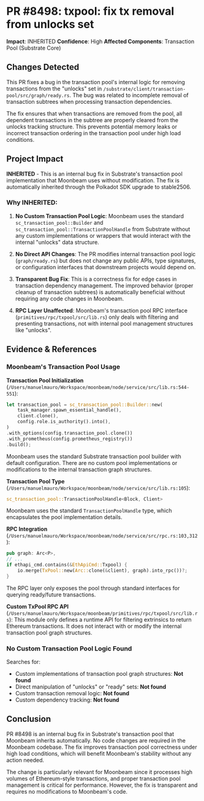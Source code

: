 # PR #8498: txpool: fix tx removal from unlocks set

**Impact**: INHERITED
**Confidence**: High
**Affected Components**: Transaction Pool (Substrate Core)

## Changes Detected

This PR fixes a bug in the transaction pool's internal logic for removing transactions from the "unlocks" set in `/substrate/client/transaction-pool/src/graph/ready.rs`. The bug was related to incomplete removal of transaction subtrees when processing transaction dependencies.

The fix ensures that when transactions are removed from the pool, all dependent transactions in the subtree are properly cleared from the unlocks tracking structure. This prevents potential memory leaks or incorrect transaction ordering in the transaction pool under high load conditions.

## Project Impact

**INHERITED** - This is an internal bug fix in Substrate's transaction pool implementation that Moonbeam uses without modification. The fix is automatically inherited through the Polkadot SDK upgrade to stable2506.

### Why INHERITED:

1. **No Custom Transaction Pool Logic**: Moonbeam uses the standard `sc_transaction_pool::Builder` and `sc_transaction_pool::TransactionPoolHandle` from Substrate without any custom implementations or wrappers that would interact with the internal "unlocks" data structure.

2. **No Direct API Changes**: The PR modifies internal transaction pool logic (`graph/ready.rs`) but does not change any public APIs, type signatures, or configuration interfaces that downstream projects would depend on.

3. **Transparent Bug Fix**: This is a correctness fix for edge cases in transaction dependency management. The improved behavior (proper cleanup of transaction subtrees) is automatically beneficial without requiring any code changes in Moonbeam.

4. **RPC Layer Unaffected**: Moonbeam's transaction pool RPC interface (`primitives/rpc/txpool/src/lib.rs`) only deals with filtering and presenting transactions, not with internal pool management structures like "unlocks".

## Evidence & References

### Moonbeam's Transaction Pool Usage

**Transaction Pool Initialization** (`/Users/manuelmauro/Workspace/moonbeam/node/service/src/lib.rs:544-551`):
```rust
let transaction_pool = sc_transaction_pool::Builder::new(
    task_manager.spawn_essential_handle(),
    client.clone(),
    config.role.is_authority().into(),
)
.with_options(config.transaction_pool.clone())
.with_prometheus(config.prometheus_registry())
.build();
```

Moonbeam uses the standard Substrate transaction pool builder with default configuration. There are no custom pool implementations or modifications to the internal transaction graph structures.

**Transaction Pool Type** (`/Users/manuelmauro/Workspace/moonbeam/node/service/src/lib.rs:105`):
```rust
sc_transaction_pool::TransactionPoolHandle<Block, Client>
```

Moonbeam uses the standard `TransactionPoolHandle` type, which encapsulates the pool implementation details.

**RPC Integration** (`/Users/manuelmauro/Workspace/moonbeam/node/service/src/rpc.rs:103,312`):
```rust
pub graph: Arc<P>,
// ...
if ethapi_cmd.contains(&EthApiCmd::Txpool) {
    io.merge(TxPool::new(Arc::clone(&client), graph).into_rpc())?;
}
```

The RPC layer only exposes the pool through standard interfaces for querying ready/future transactions.

**Custom TxPool RPC API** (`/Users/manuelmauro/Workspace/moonbeam/primitives/rpc/txpool/src/lib.rs`):
This module only defines a runtime API for filtering extrinsics to return Ethereum transactions. It does not interact with or modify the internal transaction pool graph structures.

### No Custom Transaction Pool Logic Found

Searches for:
- Custom implementations of transaction pool graph structures: **Not found**
- Direct manipulation of "unlocks" or "ready" sets: **Not found**
- Custom transaction removal logic: **Not found**
- Custom dependency tracking: **Not found**

## Conclusion

PR #8498 is an internal bug fix in Substrate's transaction pool that Moonbeam inherits automatically. No code changes are required in the Moonbeam codebase. The fix improves transaction pool correctness under high load conditions, which will benefit Moonbeam's stability without any action needed.

The change is particularly relevant for Moonbeam since it processes high volumes of Ethereum-style transactions, and proper transaction pool management is critical for performance. However, the fix is transparent and requires no modifications to Moonbeam's code.
